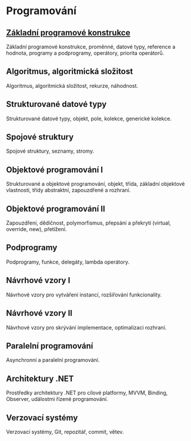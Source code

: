 # Programování

## [Základní programové konstrukce](./PRG/Zakladni_programove_konstrukce.md)

Základní programové konstrukce, proměnné, datové typy, reference a hodnota, programy a podprogramy, operátory, priorita operátorů.

## Algoritmus, algoritmická složitost

Algoritmus, algoritmická složitost, rekurze, náhodnost.

## Strukturované datové typy

Strukturované datové typy, objekt, pole, kolekce, generické kolekce.

## Spojové struktury

Spojové struktury, seznamy, stromy.

## Objektové programování I

Strukturované a objektové programování, objekt, třída, základní objektové vlastnosti, třídy abstraktní, zapouzdřené a rozhraní.

## Objektové programování II

Zapouzdření, dědičnost, polymorfismus, přepsání a překrytí (virtual, override, new), přetížení.

## Podprogramy

Podprogramy, funkce, delegáty, lambda operátory.

## Návrhové vzory I

Návrhové vzory pro vytváření instancí, rozšiřování funkcionality.

## Návrhové vzory II

Návrhové vzory pro skrývání implementace, optimalizaci rozhraní.

## Paralelní programování

Asynchronní a paralelní programování.

## Architektury .NET

Prostředky architektury .NET pro cílové platformy, MVVM, Binding, Observer, událostmi řízené programování.

## Verzovací systémy

Verzovací systémy, Git, repozitář, commit, větev.
